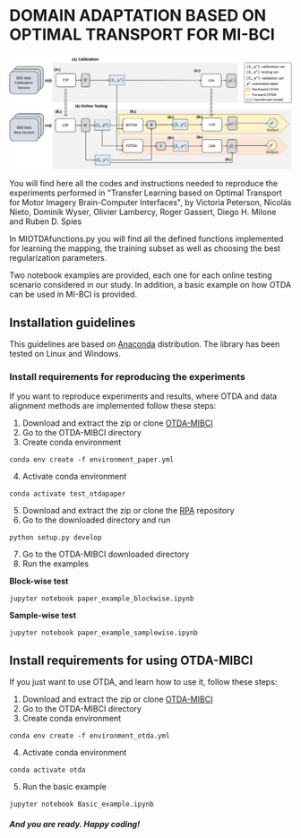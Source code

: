 # DOMAIN ADAPTATION BASED ON OPTIMAL TRANSPORT FOR MI-BCI
<p align="center">
<img src="Images/OTDA_workflow.png" width="600">
</p>
You will find here all the codes and instructions needed to reproduce the experiments performed in "Transfer Learning based on Optimal Transport for Motor Imagery Brain-Computer Interfaces", by Victoria Peterson, Nicolás Nieto, Dominik Wyser, Olivier Lambercy, Roger Gassert, Diego H. Milone and Ruben D. Spies

In MIOTDAfunctions.py you will find all the defined functions implemented for learning the mapping, the training subset as well as choosing the best regularization parameters. 

Two notebook examples are provided, each one for each online testing scenario considered in our study. In addition, a basic example on how OTDA can be used in MI-BCI is provided.  
## Installation guidelines
This guidelines are based on [Anaconda](https://www.anaconda.com/distribution/) distribution.
The library has been tested on Linux and Windows.

### Install requirements for reproducing the experiments
If you want to reproduce experiments and results, where OTDA and data alignment methods are implemented follow these steps:
1. Download and extract the zip or clone [OTDA-MIBCI](https://github.com/vpeterson/otda-mibci.git)
2. Go to the OTDA-MIBCI directory
3. Create conda environment
```
conda env create -f environment_paper.yml
```
4. Activate conda environment
```
conda activate test_otdapaper
```
5. Download and extract the zip or clone the [RPA](https://github.com/plcrodrigues/RPA)
 repository
6. Go to the downloaded directory and run
```
python setup.py develop
```
7. Go to the OTDA-MIBCI downloaded directory
8. Run the examples

**Block-wise test**
```
jupyter notebook paper_example_blockwise.ipynb
```
**Sample-wise test**
```
jupyter notebook paper_example_samplewise.ipynb
```
## Install requirements for using OTDA-MIBCI
If you just want to use OTDA, and learn how to use it, follow these steps:
1. Download and extract the zip or clone [OTDA-MIBCI](https://github.com/vpeterson/otda-mibci.git)
2. Go to the OTDA-MIBCI directory
3. Create conda environment
```
conda env create -f environment_otda.yml
```
4. Activate conda environment
```
conda activate otda
```
5. Run the basic example
```
jupyter notebook Basic_example.ipynb
```
##### And you are ready. Happy coding!

